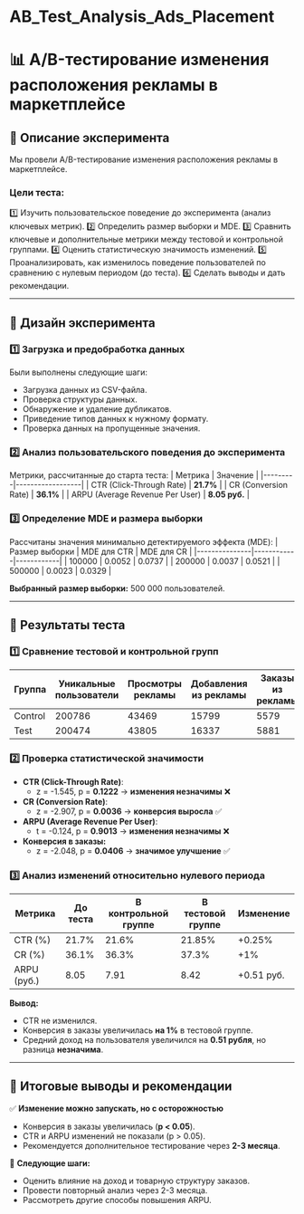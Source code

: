 # AB_Test_Analysis_Ads_Placement

# 📊 A/B-тестирование изменения расположения рекламы в маркетплейсе

## 📌 Описание эксперимента

Мы провели A/B-тестирование изменения расположения рекламы в маркетплейсе. 

### **Цели теста:**
1️⃣ Изучить пользовательское поведение до эксперимента (анализ ключевых метрик).
2️⃣ Определить размер выборки и MDE.
3️⃣ Сравнить ключевые и дополнительные метрики между тестовой и контрольной группами.
4️⃣ Оценить статистическую значимость изменений.
5️⃣ Проанализировать, как изменилось поведение пользователей по сравнению с нулевым периодом (до теста).
6️⃣ Сделать выводы и дать рекомендации.

---

## 📌 Дизайн эксперимента

### **1️⃣ Загрузка и предобработка данных**

Были выполнены следующие шаги:
- Загрузка данных из CSV-файла.
- Проверка структуры данных.
- Обнаружение и удаление дубликатов.
- Приведение типов данных к нужному формату.
- Проверка данных на пропущенные значения.

### **2️⃣ Анализ пользовательского поведения до эксперимента**

Метрики, рассчитанные до старта теста:
| Метрика | Значение |
|---------|------------------|
| CTR (Click-Through Rate) | **21.7%** |
| CR (Conversion Rate) | **36.1%** |
| ARPU (Average Revenue Per User) | **8.05 руб.** |

### **3️⃣ Определение MDE и размера выборки**

Рассчитаны значения минимально детектируемого эффекта (MDE):
| Размер выборки | MDE для CTR | MDE для CR |
|---------------|------------|------------|
| 100000        | 0.0052     | 0.0737     |
| 200000        | 0.0037     | 0.0521     |
| 500000        | 0.0023     | 0.0329     |

**Выбранный размер выборки:** 500 000 пользователей.

---

## 📌 Результаты теста

### **1️⃣ Сравнение тестовой и контрольной групп**

| Группа | Уникальные пользователи | Просмотры рекламы | Добавления из рекламы | Заказы из рекламы | Доход (руб.) | CTR (%) | CR (%) | ARPU (руб.) |
|--------|------------------------|-------------------|---------------------|-----------------|------------|--------|--------|------------|
| Control | 200786 | 43469 | 15799 | 5579 | 1589899 | 21.6% | 36.3% | 7.91 |
| Test | 200474 | 43805 | 16337 | 5881 | 1687895 | 21.85% | 37.3% | 8.42 |

### **2️⃣ Проверка статистической значимости**

- **CTR (Click-Through Rate)**: 
  - z = -1.545, p = **0.1222** → **изменения незначимы** ❌
- **CR (Conversion Rate)**: 
  - z = -2.907, p = **0.0036** → **конверсия выросла** ✅
- **ARPU (Average Revenue Per User)**: 
  - t = -0.124, p = **0.9013** → **изменения незначимы** ❌
- **Конверсия в заказы:** 
  - z = -2.048, p = **0.0406** → **значимое улучшение** ✅

### **3️⃣ Анализ изменений относительно нулевого периода**

| Метрика | До теста | В контрольной группе | В тестовой группе | Изменение |
|---------|---------|---------------------|------------------|------------|
| CTR (%) | 21.7% | 21.6% | 21.85% | +0.25% |
| CR (%) | 36.1% | 36.3% | 37.3% | +1% |
| ARPU (руб.) | 8.05 | 7.91 | 8.42 | +0.51 руб. |

**Вывод:**
- CTR не изменился.
- Конверсия в заказы увеличилась **на 1%** в тестовой группе.
- Средний доход на пользователя увеличился на **0.51 рубля**, но разница **незначима**.

---

## 📌 Итоговые выводы и рекомендации

✅ **Изменение можно запускать, но с осторожностью**
- Конверсия в заказы увеличилась (**p < 0.05**).
- CTR и ARPU изменений не показали (p > 0.05).
- Рекомендуется дополнительное тестирование через **2-3 месяца**.

📌 **Следующие шаги:**
- Оценить влияние на доход и товарную структуру заказов.
- Провести повторный анализ через 2-3 месяца.
- Рассмотреть другие способы повышения ARPU.
